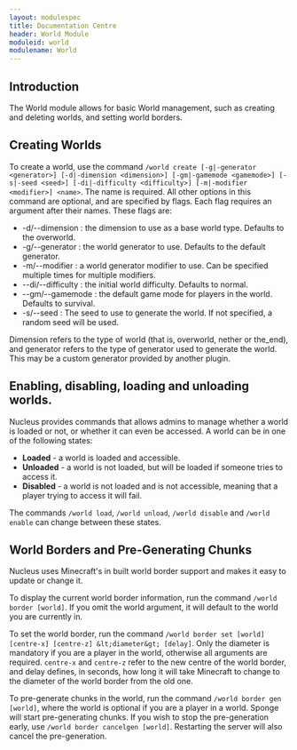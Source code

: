 ```yaml
---
layout: modulespec
title: Documentation Centre
header: World Module
moduleid: world
modulename: World
---
```


## Introduction

The World module allows for basic World management, such as creating and deleting worlds, and setting world borders.

## Creating Worlds

To create a world, use the command `/world create [-g|-generator <generator>] [-d|-dimension <dimension>] [-gm|-gamemode <gamemode>] [-s|-seed <seed>] [-di|-difficulty <difficulty>] [-m|-modifier <modifier>] <name>`. 
The name is required. All other options in this command are optional, and are specified by flags. Each flag requires an argument after their names. These flags are:

* -d/--dimension <dimension>: the dimension to use as a base world type. Defaults to the overworld.
* -g/--generator <generator>: the world generator to use. Defaults to the default generator.
* -m/--modifier <modifier>: a world generator modifier to use. Can be specified multiple times for multiple modifiers.
* --di/--difficulty <difficulty>: the initial world difficulty. Defaults to normal.
* --gm/--gamemode <gamemode>: the default game mode for players in the world. Defaults to survival.
* -s/--seed <seed>: The seed to use to generate the world. If not specified, a random seed will be used.

Dimension refers to the type of world (that is, overworld, nether or the_end), and generator refers to the type of generator
 used to generate the world. This may be a custom generator provided by another plugin.

## Enabling, disabling, loading and unloading worlds.

Nucleus provides commands that allows admins to manage whether a world is loaded or not, or whether it can even be accessed. A world can be in one of the following states:

* **Loaded** - a world is loaded and accessible.
* **Unloaded** - a world is not loaded, but will be loaded if someone tries to access it.
* **Disabled** - a world is not loaded and is not accessible, meaning that a player trying to access it will fail.

The commands `/world load`, `/world unload`, `/world disable` and `/world enable` can change between these states.

## World Borders and Pre-Generating Chunks

Nucleus uses Minecraft's in built world border support and makes it easy to update or change it.

To display the current world border information, run the command `/world border [world]`. If you omit the world argument, it will default to the world you are currently in.

To set the world border, run the command `/world border set [world] [centre-x] [centre-z] &lt;diameter&gt; [delay]`. Only the diameter is mandatory if you are a player in the world, otherwise
all arguments are required. `centre-x` and `centre-z` refer to the new centre of the world border, and delay defines, in seconds, how long it will take Minecraft to change to the diameter of the world
border from the old one.

To pre-generate chunks in the world, run the command `/world border gen [world]`, where the world is optional if you are a player in a world. Sponge will start pre-generating chunks. If you wish to
stop the pre-generation early, use `/world border cancelgen [world]`. Restarting the server will also cancel the pre-generation.